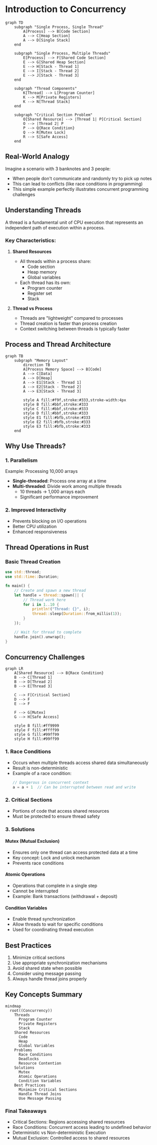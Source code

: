# Introduction to Concurrency

```mermaid
graph TD
    subgraph "Single Process, Single Thread"
        A[Process] --> B[Code Section]
        A --> C[Heap Section]
        A --> D[Single Stack]
    end

    subgraph "Single Process, Multiple Threads"
        E[Process] --> F[Shared Code Section]
        E --> G[Shared Heap Section]
        E --> H[Stack - Thread 1]
        E --> I[Stack - Thread 2]
        E --> J[Stack - Thread 3]
    end

    subgraph "Thread Components"
        K[Thread] --> L[Program Counter]
        K --> M[Private Registers]
        K --> N[Thread Stack]
    end

    subgraph "Critical Section Problem"
        O[Shared Resource] --> |Thread 1| P[Critical Section]
        O --> |Thread 2| P
        P --> Q{Race Condition}
        Q --> R[Mutex Lock]
        R --> S[Safe Access]
    end
```

## Real-World Analogy
Imagine a scenario with 3 banknotes and 3 people:
- When people don't communicate and randomly try to pick up notes
- This can lead to conflicts (like race conditions in programming)
- This simple example perfectly illustrates concurrent programming challenges

## Understanding Threads
A thread is a fundamental unit of CPU execution that represents an independent path of execution within a process.

### Key Characteristics:
1. **Shared Resources**
   - All threads within a process share:
     - Code section
     - Heap memory
     - Global variables
   - Each thread has its own:
     - Program counter
     - Register set
     - Stack

2. **Thread vs Process**
   - Threads are "lightweight" compared to processes
   - Thread creation is faster than process creation
   - Context switching between threads is typically faster

## Process and Thread Architecture

```mermaid
graph TB
    subgraph "Memory Layout"
        direction TB
        A[Process Memory Space] --> B[Code]
        A --> C[Data]
        A --> D[Heap]
        A --> E1[Stack - Thread 1]
        A --> E2[Stack - Thread 2]
        A --> E3[Stack - Thread 3]
        
        style A fill:#f9f,stroke:#333,stroke-width:4px
        style B fill:#bbf,stroke:#333
        style C fill:#bbf,stroke:#333
        style D fill:#bbf,stroke:#333
        style E1 fill:#bfb,stroke:#333
        style E2 fill:#bfb,stroke:#333
        style E3 fill:#bfb,stroke:#333
    end
```

## Why Use Threads?

### 1. Parallelism
Example: Processing 10,000 arrays
- **Single-threaded**: Process one array at a time
- **Multi-threaded**: Divide work among multiple threads
  - 10 threads → 1,000 arrays each
  - Significant performance improvement

### 2. Improved Interactivity
- Prevents blocking on I/O operations
- Better CPU utilization
- Enhanced responsiveness

## Thread Operations in Rust

### Basic Thread Creation
```rust
use std::thread;
use std::time::Duration;

fn main() {
    // Create and spawn a new thread
    let handle = thread::spawn(|| {
        // Thread work here
        for i in 1..10 {
            println!("Thread: {}", i);
            thread::sleep(Duration::from_millis(1));
        }
    });

    // Wait for thread to complete
    handle.join().unwrap();
}
```

## Concurrency Challenges

```mermaid
graph LR
    A[Shared Resource] --> B{Race Condition}
    B --> C[Thread 1]
    B --> D[Thread 2]
    B --> E[Thread 3]
    
    C --> F[Critical Section]
    D --> F
    E --> F
    
    F --> G[Mutex]
    G --> H[Safe Access]
    
    style B fill:#ff9999
    style F fill:#ffff99
    style G fill:#99ff99
    style H fill:#99ff99
```

### 1. Race Conditions
- Occurs when multiple threads access shared data simultaneously
- Result is non-deterministic
- Example of a race condition:
  ```rust
  // Dangerous in concurrent context
  a = a + 1  // Can be interrupted between read and write
  ```

### 2. Critical Sections
- Portions of code that access shared resources
- Must be protected to ensure thread safety

### 3. Solutions

#### Mutex (Mutual Exclusion)
- Ensures only one thread can access protected data at a time
- Key concept: Lock and unlock mechanism
- Prevents race conditions

#### Atomic Operations
- Operations that complete in a single step
- Cannot be interrupted
- Example: Bank transactions (withdrawal + deposit)

#### Condition Variables
- Enable thread synchronization
- Allow threads to wait for specific conditions
- Used for coordinating thread execution

## Best Practices
1. Minimize critical sections
2. Use appropriate synchronization mechanisms
3. Avoid shared state when possible
4. Consider using message passing
5. Always handle thread joins properly

## Key Concepts Summary

```mermaid
mindmap
  root((Concurrency))
    Threads
      Program Counter
      Private Registers
      Stack
    Shared Resources
      Code
      Heap
      Global Variables
    Problems
      Race Conditions
      Deadlocks
      Resource Contention
    Solutions
      Mutex
      Atomic Operations
      Condition Variables
    Best Practices
      Minimize Critical Sections
      Handle Thread Joins
      Use Message Passing
```

### Final Takeaways
- Critical Sections: Regions accessing shared resources
- Race Conditions: Concurrent access leading to undefined behavior
- Deterministic vs Non-deterministic Execution
- Mutual Exclusion: Controlled access to shared resources
